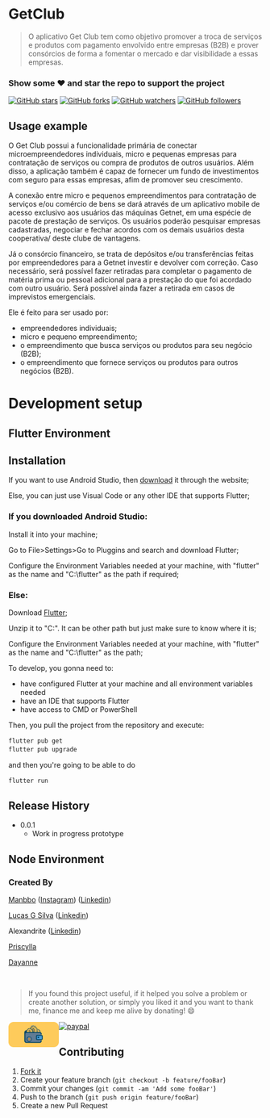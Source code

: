 # GetClub

<!--![](Thumbnail.png)-->

> O aplicativo Get Club tem como objetivo promover a troca de serviços e produtos com pagamento envolvido entre empresas (B2B) e prover consórcios de forma a fomentar o mercado e dar visibilidade a essas empresas.

### Show some :heart: and star the repo to support the project

[![GitHub stars](https://img.shields.io/github/stars/manbbo/GetClub.svg?style=social&label=Star)](https://github.com/manbbo/GetClub)
[![GitHub forks](https://img.shields.io/github/forks/manbbo/GetClub.svg?style=social&label=Fork)](https://github.com/manbbo/GetClub/fork)
[![GitHub watchers](https://img.shields.io/github/watchers/manbbo/GetClub.svg?style=social&label=Watch)](https://github.com/manbbo/GetClub)
[![GitHub followers](https://img.shields.io/github/followers/manbbo.svg?style=social&label=Follow)](https://github.com/manbbo)
<!--
### Some Screenshots

- Boot and First Screen

  <img src="https://i.imgur.com/11bokqL.jpg"  height="400em"/>
    <img src="https://i.imgur.com/oFBCTtv.jpg"  height="400em"/>

- HomePage

    <img src="https://i.imgur.com/tlCEZt8.jpg" height="400em"/>
    <img src="https://i.imgur.com/FJpyKtU.jpg"  height="400em"/>
    <img src="https://i.imgur.com/cElMpFJ.jpg"  height="400em"/>
      <img src="https://i.imgur.com/6SCPoDA.jpg" height="400em" />
      <img src="https://i.imgur.com/epN6dFn.jpg" height="400em"/>

- Help Button / Sponsorship Button

<img src="https://i.imgur.com/U71xuWZ.jpg" height="400em" /> <img src="https://i.imgur.com/kCfeecW.jpg" height="400em" /> <img src="https://i.imgur.com/u5QDRKO.jpg" height="400em" /><img src="https://i.imgur.com/7DJsu3S.jpg" height="400em" /><img src="https://i.imgur.com/OhsTcFF.jpg" height="400em"  /><img src="https://i.imgur.com/ZFDvtMP.jpg" height="400em" />
-->


## Usage example

O Get Club possui a funcionalidade primária de conectar microempreendedores individuais,
micro e pequenas empresas para contratação de serviços ou compra de produtos de outros usuários.
Além disso, a aplicação também é capaz de fornecer um fundo de investimentos com
seguro para essas empresas, afim de promover seu crescimento.

A conexão entre micro e pequenos empreendimentos para contratação de serviços e/ou
comércio de bens se dará através de um aplicativo mobile de acesso exclusivo aos
usuários das máquinas Getnet, em uma espécie de pacote de prestação de serviços.
Os usuários poderão pesquisar empresas cadastradas, negociar e fechar acordos com os demais
usuários desta cooperativa/ deste clube de vantagens.

Já o consórcio financeiro, se trata de depósitos e/ou transferências feitas por
empreendedores para a Getnet investir e devolver com correção. Caso necessário,
será possível fazer retiradas para completar o pagamento de matéria prima ou pessoal adicional
para a prestação do que foi acordado com outro usuário.
Será possível ainda fazer a retirada em casos de imprevistos emergenciais.

Ele é feito para ser usado por:
- empreendedores individuais;
- micro e pequeno empreendimento;
- o empreendimento que busca serviços ou produtos para seu negócio (B2B);
- o empreendimento que fornece serviços ou produtos para outros negócios (B2B).

# Development setup

## Flutter Environment

## Installation

If you want to use Android Studio, then [download](https://developer.android.com/studio?hl=es) it through the website;

Else, you can just use Visual Code or any other IDE that supports Flutter;



### If you downloaded Android Studio:

Install it into your machine;

Go to File>Settings>Go to Pluggins and search and download Flutter;

Configure the Environment Variables needed at your machine, with "flutter" as the name and "C:\flutter" as the path if required;



### Else:

Download [Flutter](https://flutter.dev/docs/get-started/install);

Unzip it to "C:\". It can be other path but just make sure to know where it is;

Configure the Environment Variables needed at your machine, with "flutter" as the name and "C:\flutter" as the path;


To develop, you gonna need to:
- have configured Flutter at your machine and all environment variables needed
- have an IDE that supports Flutter
- have access to CMD or PowerShell

Then, you pull the project from the repository and execute:

```sh
flutter pub get
flutter pub upgrade
```

and then you're going to be able to do

```sh
flutter run
```

## Release History

* 0.0.1
    * Work in progress prototype

## Node Environment

### Created By

[Manbbo](https://github.com/manbbo) ([Instagram](https://www.instagram.com/elmanbbo)) ([Linkedin](https://www.linkedin.com/in/manbbo/))

[Lucas G Silva](https://github.com/LucasGSilva21) ([Linkedin](https://www.linkedin.com/in/lucas-gabriel-30aab4183/))

Alexandrite ([Linkedin](https://www.linkedin.com/in/alexandrite-oliveira-55b79b198))

[Priscylla]()

[Dayanne]()

<br/>

> If you found this project useful, if it helped you solve a problem or create another solution, or simply you liked it and you want to thank me, finance me and keep me alive by donating! :smile:

[![paypal](https://www.paypalobjects.com/en_US/i/btn/btn_donateCC_LG.gif)](https://www.paypal.com/cgi-bin/webscr?cmd=_s-xclick&hosted_button_id=F8R2Q5GT93MJN)
[<img align="left" alt="BTC Button" width="100px" src="https://github.com/manbbo/manbbo/blob/master/btc_button.png" />](https://www.blockonomics.co/pay-url/0d920b260a8311eb)

## Contributing

1. [Fork it](https://github.com/manbbo/getclub/fork)
2. Create your feature branch (`git checkout -b feature/fooBar`)
3. Commit your changes (`git commit -am 'Add some fooBar'`)
4. Push to the branch (`git push origin feature/fooBar`)
5. Create a new Pull Request

<!-- Markdown link & img dfn's -->
[flutter-image]: https://flutter.dev/docs/get-started/install
[npm-url]: https://npmjs.org/package/datadog-metrics
[npm-downloads]: https://img.shields.io/npm/dm/datadog-metrics.svg?style=flat-square
[travis-image]: https://img.shields.io/travis/dbader/node-datadog-metrics/master.svg?style=flat-square
[travis-url]: https://travis-ci.org/dbader/node-datadog-metrics
[wiki]: https://github.com/yourname/yourproject/wiki

